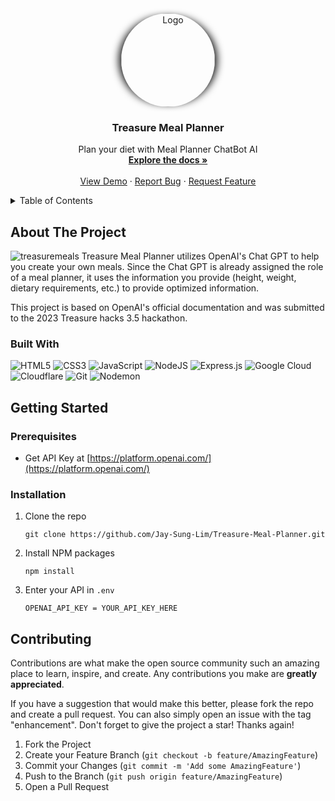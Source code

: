<!-- Project Logo -->
<div align="center">
  <a href="https://github.com/Jay-Sung-Lim/Treasure-Meal-Planner">
    <img src="https://github.com/Jay-Sung-Lim/Treasure-Meal-Planner/assets/107202611/54bcc688-0460-4a6e-a243-44a1a0940165" alt="Logo" width="150" height="150" style="border-radius: 50%;   -webkit-box-shadow: -10px 0px 13px -7px #000000, 10px 0px 13px -7px #000000, 5px 5px 15px 5px rgba(0, 0, 0, 0); box-shadow: -10px 0px 13px -7px #000000, 10px 0px 13px -7px #000000, 5px 5px 15px 5px rgba(0, 0, 0, 0);">
  </a>

  <h3 align="center">Treasure Meal Planner</h3>

  <p align="center">
    Plan your diet with Meal Planner ChatBot AI
    <br />
    <a href="https://github.com/Jay-Sung-Lim/Treasure-Meal-Planner"><strong>Explore the docs »</strong></a>
    <br />
    <br />
    <a href="https://treasuremeals.tech/">View Demo</a>
    ·
    <a href="https://github.com/Jay-Sung-Lim/Treasure-Meal-Planner/issues">Report Bug</a>
    ·
    <a href="https://github.com/Jay-Sung-Lim/Treasure-Meal-Planner/issues">Request Feature</a>
  </p>
</div>

<!-- Table of Contents -->
<details>
  <summary>Table of Contents</summary>
  <ol>
    <li>
      <a href="#about-the-project">About The Project</a>
      <ul>
        <li><a href="#built-with">Built With</a></li>
      </ul>
    </li>
    <li>
      <a href="#getting-started">Getting Started</a>
      <ul>
        <li><a href="#prerequisites">Prerequisites</a></li>
        <li><a href="#installation">Installation</a></li>
      </ul>
    </li>
    <li><a href="#contributing">Contributing</a></li>
  </ol>
</details>

<!-- Abou the Project -->
## About The Project

![treasuremeals](https://github.com/Jay-Sung-Lim/Treasure-Meal-Planner/assets/107202611/a594fa22-84c2-4f80-88b0-84070db8e40d)
Treasure Meal Planner utilizes OpenAI's Chat GPT to help you create your own meals. Since the Chat GPT is already assigned the role of a meal planner, it uses the information you provide (height, weight, dietary requirements, etc.) to provide optimized information.

This project is based on OpenAI's official documentation and was submitted to the 2023 Treasure hacks 3.5 hackathon.


### Built With
![HTML5](https://img.shields.io/badge/html5-%23E34F26.svg?style=for-the-badge&logo=html5&logoColor=white)
![CSS3](https://img.shields.io/badge/css3-%231572B6.svg?style=for-the-badge&logo=css3&logoColor=white)
![JavaScript](https://img.shields.io/badge/javascript-%23323330.svg?style=for-the-badge&logo=javascript&logoColor=%23F7DF1E)
![NodeJS](https://img.shields.io/badge/node.js-6DA55F?style=for-the-badge&logo=node.js&logoColor=white)
![Express.js](https://img.shields.io/badge/express.js-%23404d59.svg?style=for-the-badge&logo=express&logoColor=%2361DAFB)
![Google Cloud](https://img.shields.io/badge/GoogleCloud-%234285F4.svg?style=for-the-badge&logo=google-cloud&logoColor=white)
![Cloudflare](https://img.shields.io/badge/Cloudflare-F38020?style=for-the-badge&logo=Cloudflare&logoColor=white)
![Git](https://img.shields.io/badge/git-%23F05033.svg?style=for-the-badge&logo=git&logoColor=white)
![Nodemon](https://img.shields.io/badge/NODEMON-%23323330.svg?style=for-the-badge&logo=nodemon&logoColor=%BBDEAD)


## Getting Started

### Prerequisites

* Get API Key at [https://platform.openai.com/](https://platform.openai.com/)

### Installation

1. Clone the repo
   ```
   git clone https://github.com/Jay-Sung-Lim/Treasure-Meal-Planner.git
   ```
2. Install NPM packages
   ```
   npm install
   ```
3. Enter your API in `.env`
   ```
   OPENAI_API_KEY = YOUR_API_KEY_HERE
   ```

<!-- Contributing -->
## Contributing

Contributions are what make the open source community such an amazing place to learn, inspire, and create. Any contributions you make are **greatly appreciated**.

If you have a suggestion that would make this better, please fork the repo and create a pull request. You can also simply open an issue with the tag "enhancement".
Don't forget to give the project a star! Thanks again!

1. Fork the Project
2. Create your Feature Branch (`git checkout -b feature/AmazingFeature`)
3. Commit your Changes (`git commit -m 'Add some AmazingFeature'`)
4. Push to the Branch (`git push origin feature/AmazingFeature`)
5. Open a Pull Request
